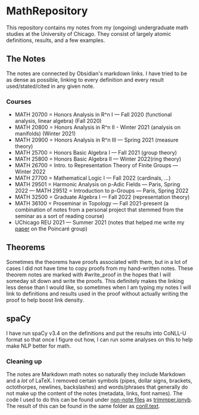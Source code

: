# MathRepository
 
This repository contains my notes from my (ongoing) undergraduate math studies at the University of Chicago. They consist of largely atomic definitions, results, and a few examples. 

## The Notes

The notes are connected by Obsidian's markdown links. I have tried to be as dense as possible, linking to every definition and every result used/stated/cited in any given note. 

### Courses
- MATH 20700 = Honors Analysis in R^n I — Fall 2020 (functional analysis, linear algebra) (Fall 2020)
- MATH 20800 = Honors Analysis in R^n II - Winter 2021 (analysis on manifolds) (Winter 2021)
- MATH 20900 = Honors Analysis in R^n III — Spring 2021 (measure theory)
- MATH 25700 = Honors Basic Algebra I — Fall 2021 (group theory)
- MATH 25800 = Honors Basic Algebra II — Winter 2022(ring theory)
- MATH 26700 = Intro. to Representation Theory of Finite Groups — Winter 2022
- MATH 27700 = Mathematical Logic I — Fall 2022 (cardinals, ...)
- MATH 29501 = Harmonic Analysis on p-Adic Fields — Paris, Spring 2022
— MATH 29512 = Introduction to p-Groups — Paris, Spring 2022
- MATH 32500 = Graduate Algebra I — Fall 2022 (representation theory)
- MATH 36100 = Proseminar in Topology — Fall 2021-present (a combination of notes from a personal project that stemmed from the seminar as a sort of reading course)
- UChicago REU 2021 — Summer 2021 (notes that helped me write my [paper](http://math.uchicago.edu/~may/REU2021/REUPapers/Horowitz.pdf) on the Poincaré group)

## Theorems

Sometimes the theorems have proofs associated with them, but in a lot of cases I did not have time to copy proofs from my hand-written notes. These theorem notes are marked with #write_proof in the hopes that I will someday sit down and write the proofs. This definitely makes the linking less dense than I would like, so sometimes when I am typing my notes I will link to definitions and results used in the proof without actually writing the proof to help boost link density. 

## spaCy

I have run spaCy v3.4 on the definitions and put the results into CoNLL-U format so that once I figure out how, I can run some analyses on this to help make NLP better for math. 

### Cleaning up

The notes are Markdown math notes so naturally they include Markdown and a *lot* of LaTeX. I removed certain symbols (pipes, dollar signs, brackets, octothorpes, newlines, backslashes) and words/phrases that generally do not make up the content of the notes (metadata, links, font names). The code I used to do this can be found under [non-note files](https://github.com/lucyhorowitz/MathRepository/tree/main/non-note%20files) as [trimmper.ipnyb](https://github.com/lucyhorowitz/MathRepository/blob/main/non-note%20files/trimmer.ipynb). The result of this can be found in the same folder as [conll.text](https://github.com/lucyhorowitz/MathRepository/blob/main/non-note%20files/conll.txt).
